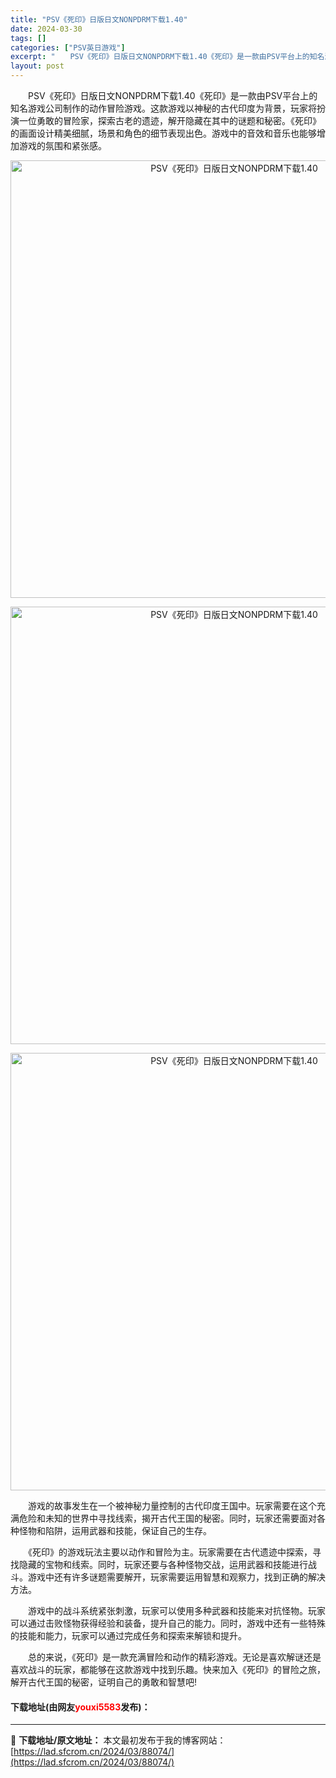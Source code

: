 ```yaml
---
title: "PSV《死印》日版日文NONPDRM下载1.40"
date: 2024-03-30
tags: []
categories: ["PSV英日游戏"]
excerpt: "　　PSV《死印》日版日文NONPDRM下载1.40《死印》是一款由PSV平台上的知名游戏公司制作的动作冒险游戏。这款游戏以神秘的古代印度为背景，玩家将扮演一位勇敢的冒险家，探索古老的遗迹，解开隐藏在其中的谜题和秘密。《死印》的画面设计精美细腻，场景和角色的细节表现出色。游戏中的音效和音乐也能够增加&hellip;"
layout: post
---
```


 <p>　　PSV《死印》日版日文NONPDRM下载1.40《死印》是一款由PSV平台上的知名游戏公司制作的动作冒险游戏。这款游戏以神秘的古代印度为背景，玩家将扮演一位勇敢的冒险家，探索古老的遗迹，解开隐藏在其中的谜题和秘密。《死印》的画面设计精美细腻，场景和角色的细节表现出色。游戏中的音效和音乐也能够增加游戏的氛围和紧张感。</p> <p align="center"><img align="" border="0" src="https://lad.sfcrom.cn/wp-content/uploads/2024/03/20240330_66077f66765d7.webp" width="700" alt="PSV《死印》日版日文NONPDRM下载1.40" /></p> <p align="center"><img align="" border="0" src="https://lad.sfcrom.cn/wp-content/uploads/2024/03/20240330_66077f66d1469.webp" width="700" alt="PSV《死印》日版日文NONPDRM下载1.40" /></p> <p align="center"><img align="" border="0" src="https://lad.sfcrom.cn/wp-content/uploads/2024/03/20240330_66077f67307ea.webp" width="700" alt="PSV《死印》日版日文NONPDRM下载1.40" /></p> <p>　　游戏的故事发生在一个被神秘力量控制的古代印度王国中。玩家需要在这个充满危险和未知的世界中寻找线索，揭开古代王国的秘密。同时，玩家还需要面对各种怪物和陷阱，运用武器和技能，保证自己的生存。</p> <p>　　《死印》的游戏玩法主要以动作和冒险为主。玩家需要在古代遗迹中探索，寻找隐藏的宝物和线索。同时，玩家还要与各种怪物交战，运用武器和技能进行战斗。游戏中还有许多谜题需要解开，玩家需要运用智慧和观察力，找到正确的解决方法。</p> <p>　　游戏中的战斗系统紧张刺激，玩家可以使用多种武器和技能来对抗怪物。玩家可以通过击败怪物获得经验和装备，提升自己的能力。同时，游戏中还有一些特殊的技能和能力，玩家可以通过完成任务和探索来解锁和提升。</p> <p>　　总的来说，《死印》是一款充满冒险和动作的精彩游戏。无论是喜欢解谜还是喜欢战斗的玩家，都能够在这款游戏中找到乐趣。快来加入《死印》的冒险之旅，解开古代王国的秘密，证明自己的勇敢和智慧吧!</p> <p><h4>下载地址(由网友<font color="red">youxi5583</font>发布)：</h4></p> 

---
📖 **下载地址/原文地址：** 本文最初发布于我的博客网站：[https://lad.sfcrom.cn/2024/03/88074/](https://lad.sfcrom.cn/2024/03/88074/)
